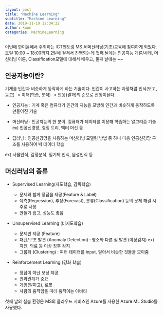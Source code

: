```yaml
---
layout: post
title: "Machine Learning"
subtitle: "Machine Learning"
date: 2019-11-10 12:34:22
author: kwon
categories: MachineLearning
---
```

이번에 한이음에서 주최하는 ICT멘토링 MS AI머신러닝(기초)교육에 참여하게 되었다. 토일 10:00 ~ 18:00까지 2일에 걸쳐서 진행되는데 첫째 날에는 인공지능 개론/사례, 머신러닝 이론, Classification모델에 대해서 배우고, 둘째 날에는 ~~


## 인공지능이란?
기계를 인간과 비슷하게 동작하게 하는 기술이다. 인간이 사고하는 과정처럼 인식(보고, 듣고) -> 이해(학습, 분석) -> 반응(결과)의 순으로 진행이된다.

- 인공지능 : 기계 혹은 컴퓨터가 인간의 지능을 모방해 인간과 비슷하게 동작하도록 만들어진 기술

- 머신러닝 : 인공지능의 한 분야. 컴퓨터가 데이터를 이용해 학습하는 알고리즘 기술
ex) 인공신경망, 결정 트리, 벡터 머신 등

- 딥러닝 : 인공신경망을 사용하는 머신러닝 모델링 방법 중 하나
다층 인공신경망 구조를 사용하여 빅 데이터 학습

ex) 사물인식, 감정분석, 필기체 인식, 음성인식 등

## 머신러닝의 종류
* Supervised Learning(지도학습, 감독학습)
  - 문제와 함께 정답을 제공(Feature & Label)
  - 예측(Regression), 추정(Forecast), 분류(Classification) 등의 문제 해결 시 주로 사용
  - 만들기 쉽고, 성능도 좋음

* Unsupervised Learning (비지도학습)
  -	문제만 제공 (Feature)
  -	패턴/구조 발견 (Anomaly Detection) : 평소와 다른 점 발견 (이상감지) ex) 지진, 의료 등 이상 징후 감지
  -	그룹화 (Clustering) : 여러 데이터를 input, 알아서 비슷한 것들을 모아줌
* Reinforcement Learning (강화 학습)
  -	정답이 아닌 보상 제공
  -	인과관계가 중요
  -	게임(알파고), 로봇
  -	사람의 움직임을 따라 움직이는 아바타











첫째 날의 실습 환경은 MS의 클라우드 서비스인 Azure를 사용한 Azure ML Studio를 사용했다.
